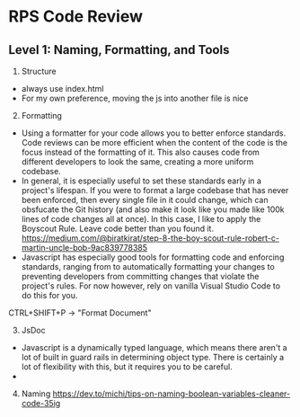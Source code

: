 # RPS Code Review

## Level 1: Naming, Formatting, and Tools 

1. Structure 
- always use index.html
- For my own preference, moving the js into another file is nice

2. Formatting
- Using a formatter for your code allows you to better enforce standards. Code reviews can be more efficient when the content of the code is the focus instead of the formatting of it. This also causes code from different developers to look the same, creating a more uniform codebase.
- In general, it is especially useful to set these standards early in a project's lifespan. If you were to format a large codebase that has never been enforced, then every single file in it could change, which can obsfucate the Git history (and also make it look like you made like 100k lines of code changes all at once). In this case, I like to apply the Boyscout Rule. Leave code better than you found it. https://medium.com/@biratkirat/step-8-the-boy-scout-rule-robert-c-martin-uncle-bob-9ac839778385
- Javascript has especially good tools for formatting code and enforcing standards, ranging from to automatically formatting your changes to preventing developers from committing changes that violate the project's rules. For now however, rely on vanilla Visual Studio Code to do this for you.

CTRL+SHIFT+P -> "Format Document"

3. JsDoc  
- Javascript is a dynamically typed language, which means there aren't a lot of built in guard rails in determining object type. There is certainly a lot of flexibility with this, but it requires you to be careful.
- 

4. Naming 
https://dev.to/michi/tips-on-naming-boolean-variables-cleaner-code-35ig
